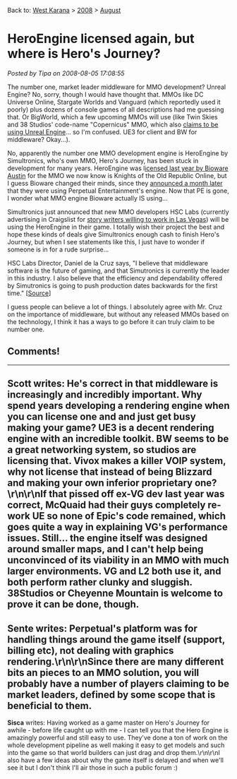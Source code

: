 Back to: [West Karana](/posts/westkarana.md) > [2008](/posts/2008/westkarana.md) > [August](./westkarana.md)
# HeroEngine licensed again, but where is Hero's Journey?

*Posted by Tipa on 2008-08-05 17:08:55*

The number one, market leader middleware for MMO development? Unreal Engine? No, sorry, though I would have thought that. MMOs like DC Universe Online, Stargate Worlds and Vanguard (which reportedly used it poorly) plus dozens of console games of all descriptions had me guessing that. Or BigWorld, which a few upcoming MMOs will use (like Twin Skies and 38 Studios' code-name "Copernicus" MMO, which also [claims to be using Unreal Engine](http://www.nerfbat.com/2008/03/05/38-studios-licenses-unreal-engine-3/)... so I'm confused. UE3 for client and BW for middleware? Okay...).

No, apparently the number one MMO development engine is HeroEngine by Simultronics, who's own MMO, Hero's Journey, has been stuck in development for many years. HeroEngine was l[icensed last year by Bioware Austin](http://ftp.gamasutra.com/php-bin/news_index.php?story=13088) for the MMO we now know is Knights of the Old Republic Online, but I guess Bioware changed their minds, since they [announced a month later](http://kotaku.com/gaming/what.s-in-the-box%3F!/bioware-taps-perpetual-mmo-engine-280217.php) that they were using Perpetual Entertainment's engine. Now that PE is gone, I wonder what MMO engine Bioware actually IS using...

Simultronics just announced that new MMO developers HSC Labs (currently advertising in Craigslist for [story writers willing to work in Las Vegas](http://lasvegas.craigslist.org/wri/775128545.html)) will be using the HeroEngine in their game. I totally wish their project the best and hope these kinds of deals give Simultronics enough cash to finish Hero's Journey, but when I see statements like this, I just have to wonder if someone is in for a rude surprise...


> 
HSC Labs Director, Daniel de la Cruz says, "I believe that middleware software is the future of gaming, and that Simutronics is currently the leader in this industry. I also believe that the efficiency and dependability offered by Simutronics is going to push production dates backwards for the first time." [[Source](http://www.marketwatch.com/news/story/simutronics-licenses-heroengine-hsc-labs/story.aspx?guid={0C362285-B6BB-4011-B006-81530E76D05E}&dist=hppr)]



I guess people can believe a lot of things. I absolutely agree with Mr. Cruz on the importance of middleware, but without any released MMOs based on the technology, I think it has a ways to go before it can truly claim to be number one.

## Comments!
---
**Scott** writes: He's correct in that middleware is increasingly and incredibly important. Why spend years developing a rendering engine when you can license one and and just get busy making your game? UE3 is a decent rendering engine with an incredible toolkit. BW seems to be a great networking system, so studios are licensing that. Vivox makes a killer VOIP system, why not license that instead of being Blizzard and making your own inferior proprietary one?\r\n\r\nIf that pissed off ex-VG dev last year was correct, McQuaid had their guys completely re-work UE so none of Epic's code remained, which goes quite a way in explaining VG's performance issues. Still... the engine itself was designed around smaller maps, and I can't help being unconvinced of its viability in an MMO with much larger environments. VG and L2 both use it, and both perform rather clunky and sluggish. 38Studios or Cheyenne Mountain is welcome to prove it can be done, though.
---
**Sente** writes: Perpetual's platform was for handling things around the game itself (support, billing etc), not dealing with graphics rendering.\r\n\r\nSince there are many different bits an pieces to an MMO solution, you will probably have a number of players claiming to be market leaders, defined by some scope that is beneficial to them.
---
**Sisca** writes: Having worked as a game master on Hero's Journey for awhile - before life caught up with me - I can tell you that the Hero Engine is amazingly powerful and still easy to use. They've done a ton of work on the whole development pipeline as well making it easy to get models and such into the game so that world builders can just drag and drop them.\r\n\r\nI also have a few ideas about why the game itself is delayed and when we'll see it but I don't think I'll air those in such a public forum :)
